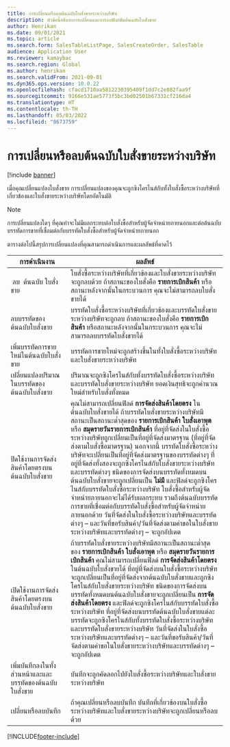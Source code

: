 ```yaml
---
title: การเปลี่ยนหรือลบต้นฉบับใบสั่งขายระหว่างบริษัท
description: หัวข้อนี้อธิบายการเปลี่ยนและการลบฟังก์ชันต้นฉบับใบสั่งขาย
author: Henrikan
ms.date: 09/01/2021
ms.topic: article
ms.search.form: SalesTableListPage, SalesCreateOrder, SalesTable
audience: Application User
ms.reviewer: kamaybac
ms.search.region: Global
ms.author: henrikan
ms.search.validFrom: 2021-09-01
ms.dyn365.ops.version: 10.0.22
ms.openlocfilehash: cfacd1710aa5812230395409f1dd7c2e882faa9f
ms.sourcegitcommit: 9166e531ae5773f5bc3bd02501b67331cf216da4
ms.translationtype: HT
ms.contentlocale: th-TH
ms.lasthandoff: 05/03/2022
ms.locfileid: "8673759"
---
```

# <a name="change-or-delete-an-original-intercompany-sales-order"></a>การเปลี่ยนหรือลบต้นฉบับใบสั่งขายระหว่างบริษัท

[!include [banner](../../includes/banner.md)]

เมื่อคุณเปลี่ยนแปลงใบสั่งขาย การเปลี่ยนแปลงของคุณจะถูกซิงโครไนส์กับทั้งใบสั่งซื้อระหว่างบริษัทที่เกี่ยวข้องและใบสั่งขายระหว่างบริษัทโดยอัตโนมัติ

> [!NOTE]
> การเปลี่ยนแปลงใดๆ ที่คุณทำจะไม่มีผลกระทบต่อใบสั่งซื้อสำหรับผู้จัดจำหน่ายภายนอกและต่อต้นฉบับบรรทัดการขายที่เชื่อมต่อกับบรรทัดใบสั่งซื้อสำหรับผู้จัดจำหน่ายภายนอก

ตารางต่อไปนี้สรุปการเปลี่ยนแปลงที่คุณสามารถดําเนินการและผลลัพธ์ที่คาดไว้

| การดำเนินงาน | ผลลัพธ์ |
|---|---|
| &nbsp;ลบ&nbsp;&nbsp;ต้นฉบับ&nbsp;ใบสั่งขาย | ใบสั่งซื้อระหว่างบริษัทที่เกี่ยวข้องและใบสั่งขายระหว่างบริษัทจะถูกลบด้วย  ถ้าสถานะของใบสั่งคือ **รายการเบิกสินค้า** หรือสถานะหลังจากนั้นในกระบวนการ คุณจะไม่สามารถลบใบสั่งขายได้ |
| ลบบรรทัดของต้นฉบับใบสั่งขาย | บรรทัดใบสั่งซื้อระหว่างบริษัทที่เกี่ยวข้องและบรรทัดใบสั่งขายระหว่างบริษัทจะถูกลบ ถ้าสถานะของใบสั่งคือ **รายการเบิกสินค้า** หรือสถานะหลังจากนั้นในกระบวนการ คุณจะไม่สามารถลบบรรทัดใบสั่งขายได้ |
| เพิ่มบรรทัดการขายใหม่ในต้นฉบับใบสั่งขาย | บรรทัดการขายใหม่จะถูกสร้างขึ้นในทั้งใบสั่งซื้อระหว่างบริษัทและใบสั่งขายระหว่างบริษัท |
| เปลี่ยนแปลงปริมาณในบรรทัดของต้นฉบับใบสั่งขาย | ปริมาณจะถูกซิงโครไนส์กับทั้งบรรทัดใบสั่งซื้อระหว่างบริษัทและบรรทัดใบสั่งขายระหว่างบริษัท ยอดเงินสุทธิจะถูกคำนวณใหม่สำหรับใบสั่งทั้งหมด |
| ปิดใช้งานการจัดส่งสินค้าโดยตรงบนต้นฉบับใบสั่งขาย | คุณไม่สามารถเปลี่ยนฟิลด์ **การจัดส่งสินค้าโดยตรง** ในต้นฉบับใบสั่งขายได้ ถ้าบรรทัดใบสั่งขายระหว่างบริษัทมีสถานะเป็นสถานะต่ำสุดของ **รายการเบิกสินค้า** **ใบสั่งเอาพุต** หรือ **สมุดรายวันรายการเบิกสินค้า** ที่อยู่ที่จัดส่งในใบสั่งซื้อระหว่างบริษัทถูกเปลี่ยนเป็นที่อยู่ที่จัดส่งมาตรฐาน (ที่อยู่ที่จัดส่งตามใบสั่งซื้อมาตรฐาน) นอกจากนี้ บรรทัดใบสั่งซื้อระหว่างบริษัทจะเปลี่ยนเป็นที่อยู่ที่จัดส่งมาตรฐานของบรรทัดต่างๆ ที่อยู่ที่จัดส่งทั้งสองจะถูกซิงโครไนส์กับใบสั่งขายระหว่างบริษัทและบรรทัดต่างๆ ชนิดของการจัดส่งบนบรรทัดทั้งหมดบนต้นฉบับใบสั่งขายจะถูกเปลี่ยนเป็น **ไม่มี** และฟิลด์จะถูกซิงโครไนส์กับบรรทัดใบสั่งซื้อระหว่างบริษัท ใบสั่งซื้อสำหรับผู้จัดจำหน่ายภายนอกจะไม่ได้รับผลกระทบ รวมถึงต้นฉบับบรรทัดการขายที่เชื่อมต่อกับบรรทัดใบสั่งซื้อสำหรับผู้จัดจำหน่ายภายนอกด้วย วันที่จัดส่งในใบสั่งซื้อระหว่างบริษัทและบรรทัดต่างๆ – และวันที่ขอรับสินค้า/วันที่จัดส่งตามคำขอในใบสั่งขายระหว่างบริษัทและบรรทัดต่างๆ – จะถูกอัปเดต |
| เปิดใช้งานการจัดส่งสินค้าโดยตรงบนต้นฉบับใบสั่งขาย | ถ้าบรรทัดใบสั่งขายระหว่างบริษัทมีสถานะเป็นสถานะต่ำสุดของ **รายการเบิกสินค้า** **ใบสั่งเอาพุต** หรือ **สมุดรายวันรายการเบิกสินค้า** คุณไม่สามารถเปลี่ยนฟิลด์ **การจัดส่งสินค้าโดยตรง** ในต้นฉบับใบสั่งขายได้ ที่อยู่ที่จัดส่งบนใบสั่งซื้อระหว่างบริษัทจะถูกเปลี่ยนเป็นที่อยู่ที่จัดส่งจากต้นฉบับใบสั่งขายและถูกซิงโครไนส์กับใบสั่งขายระหว่างบริษัท ชนิดของการจัดส่งบนบรรทัดทั้งหมดบนต้นฉบับใบสั่งขายจะถูกเปลี่ยนเป็น **การจัดส่งสินค้าโดยตรง** และฟิลด์จะถูกซิงโครไนส์กับบรรทัดใบสั่งซื้อระหว่างบริษัท ที่อยู่ที่จัดส่งบนบรรทัดต้นฉบับใบสั่งขายแต่ละบรรทัดจะถูกซิงโครไนส์กับทั้งบรรทัดใบสั่งซื้อระหว่างบริษัทและบรรทัดใบสั่งขายระหว่างบริษัท วันที่จัดส่งในใบสั่งซื้อระหว่างบริษัทและบรรทัดต่างๆ – และวันที่ขอรับสินค้า/วันที่จัดส่งตามคำขอในใบสั่งขายระหว่างบริษัทและบรรทัดต่างๆ – จะถูกอัปเดต |
| เพิ่มบันทึกลงในทั้งส่วนหน้าและและบรรทัดของต้นฉบับใบสั่งขาย | บันทึกจะถูกคัดลอกไปยังใบสั่งซื้อระหว่างบริษัทและใบสั่งขายระหว่างบริษัท |
| เปลี่ยนหรือลบบันทึก | ถ้าคุณเปลี่ยนหรือลบบันทึก บันทึกที่เกี่ยวข้องบนใบสั่งซื้อระหว่างบริษัทและใบสั่งขายระหว่างบริษัทจะถูกเปลี่ยนหรือลบด้วย |

[!INCLUDE[footer-include](../../includes/footer-banner.md)]
